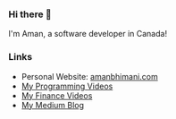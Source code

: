### Hi there 👋
I'm Aman, a software developer in Canada!

### Links
- Personal Website: [amanbhimani.com](https://amanbhimani.com)
- [My Programming Videos](https://www.youtube.com/channel/UC1DIqOKaLSRAMngq9yoayzQ)
- [My Finance Videos](https://www.youtube.com/channel/UCH2WAK7DdWzO1_d9hs0P4Aw)
- [My Medium Blog](https://amanscripts.medium.com)
